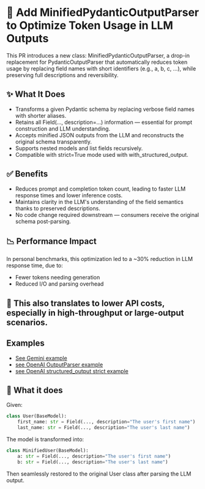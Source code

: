 # 🚀 Add MinifiedPydanticOutputParser to Optimize Token Usage in LLM Outputs

This PR introduces a new class: MinifiedPydanticOutputParser, a drop-in replacement for PydanticOutputParser that automatically reduces token usage by replacing field names with short identifiers (e.g., a, b, c, …), while preserving full descriptions and reversibility.
## ✨ What It Does
* Transforms a given Pydantic schema by replacing verbose field names with shorter aliases.
* Retains all Field(..., description=...) information — essential for prompt construction and LLM understanding.
* Accepts minified JSON outputs from the LLM and reconstructs the original schema transparently.
* Supports nested models and list fields recursively.
* Compatible with strict=True mode used with with_structured_output.

## ✅ Benefits
* Reduces prompt and completion token count, leading to faster LLM response times and lower inference costs.
* Maintains clarity in the LLM's understanding of the field semantics thanks to preserved descriptions.
* No code change required downstream — consumers receive the original schema post-parsing.

## 📉 Performance Impact
In personal benchmarks, this optimization led to a ~30% reduction in LLM response time, due to:
* Fewer tokens needing generation
* Reduced I/O and parsing overhead

## 💸 This also translates to lower API costs, especially in high-throughput or large-output scenarios.

## Examples

* [See Gemini example](https://github.com/JulienStitelet/langchain-pydantic-minifier/blob/main/examples/gemini.md)
* [see OpenAI OutputParser example](https://github.com/JulienStitelet/langchain-pydantic-minifier/blob/main/examples/openai_output_parser.md)
* [see OpenAI structured_output strict example](https://github.com/JulienStitelet/langchain-pydantic-minifier/blob/main/examples/openai_strict.md)


## 🧪 What it does

Given:
```python
class User(BaseModel):
    first_name: str = Field(..., description="The user's first name")
    last_name: str = Field(..., description="The user's last name")
```
The model is transformed into:
```python
class MinifiedUser(BaseModel):
    a: str = Field(..., description="The user's first name")
    b: str = Field(..., description="The user's last name")
```

Then seamlessly restored to the original User class after parsing the LLM output.